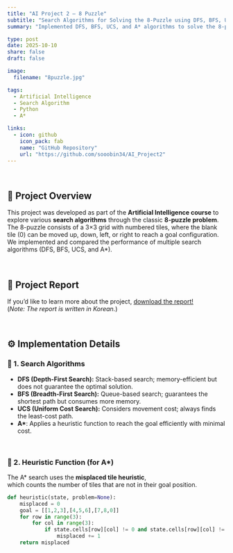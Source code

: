 ```yaml
---
title: "AI Project 2 – 8 Puzzle"
subtitle: "Search Algorithms for Solving the 8-Puzzle using DFS, BFS, UCS, and A*"
summary: "Implemented DFS, BFS, UCS, and A* algorithms to solve the 8-puzzle problem and compared their performance."

type: post
date: 2025-10-10
share: false
draft: false

image:
  filename: "8puzzle.jpg"

tags:
  - Artificial Intelligence
  - Search Algorithm
  - Python
  - A*

links:
  - icon: github
    icon_pack: fab
    name: "GitHub Repository"
    url: "https://github.com/sooobin34/AI_Project2"
---
```


<br>

## 🧩 Project Overview
This project was developed as part of the **Artificial Intelligence course** to explore various **search algorithms** through the classic **8-puzzle problem**.  
The 8-puzzle consists of a 3×3 grid with numbered tiles, where the blank tile (0) can be moved up, down, left, or right to reach a goal configuration.  
We implemented and compared the performance of multiple search algorithms (DFS, BFS, UCS, and A*).

<br>

## 📄 Project Report
If you’d like to learn more about the project, [download the report!](/files/ai_project2_report.pdf)  
(*Note: The report is written in Korean.*)

<br>

## ⚙️ Implementation Details

### 🔹 1. Search Algorithms
- **DFS (Depth-First Search):** Stack-based search; memory-efficient but does not guarantee the optimal solution.  
- **BFS (Breadth-First Search):** Queue-based search; guarantees the shortest path but consumes more memory.  
- **UCS (Uniform Cost Search):** Considers movement cost; always finds the least-cost path.  
- **A\***: Applies a heuristic function to reach the goal efficiently with minimal cost.

<br>

### 🔹 2. Heuristic Function (for A*)
The A* search uses the **misplaced tile heuristic**,  
which counts the number of tiles that are not in their goal position.

```python
def heuristic(state, problem=None):
    misplaced = 0
    goal = [[1,2,3],[4,5,6],[7,8,0]]
    for row in range(3):
        for col in range(3):
            if state.cells[row][col] != 0 and state.cells[row][col] != goal[row][col]:
                misplaced += 1
    return misplaced
